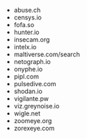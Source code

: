 - abuse.ch
- censys.io
- fofa.so
- hunter.io
- insecam.org
- intelx.io
- maltiverse.com/search
- netograph.io
- onyphe.io
- pipl.com
- pulsedive.com
- shodan.io
- vigilante.pw
- viz.greynoise.io
- wigle.net
- zoomeye.org
- zorexeye.com

